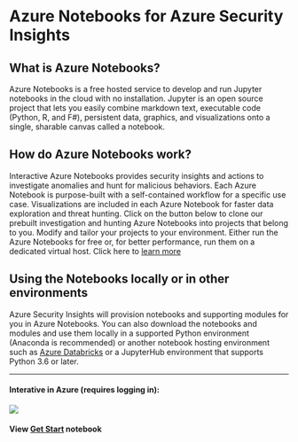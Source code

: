 # Azure Notebooks for Azure Security Insights

## What is Azure Notebooks?
Azure Notebooks is a free hosted service to develop and run Jupyter notebooks in the cloud with no installation. Jupyter is an open source project that lets you easily combine markdown text, executable code (Python, R, and F#), persistent data, graphics, and visualizations onto a single, sharable canvas called a notebook.

## How do Azure Notebooks work?
Interactive Azure Notebooks provides security insights and actions to investigate anomalies and hunt for malicious behaviors. Each Azure Notebook is purpose-built with a self-contained workflow for a specific use case. Visualizations are included in each Azure Notebook for faster data exploration and threat hunting. Click on the button below to clone our prebuilt investigation and hunting Azure Notebooks into projects that belong to you. Modify and tailor your projects to your environment. Either run the Azure Notebooks for free or, for better performance, run them on a dedicated virtual host. Click here to <a href='https://docs.microsoft.com/azure/notebooks/configure-manage-azure-notebooks-projects' target='_new'>learn more</a>

## Using the Notebooks locally or in other environments
Azure Security Insights will provision notebooks and supporting modules for you in Azure Notebooks. You can also download the notebooks and modules and use them locally in a supported Python environment (Anaconda is recommended) or another notebook hosting environment such as <a href='https://azure.microsoft.com/en-us/services/databricks/' target='_new'>Azure Databricks</a> or a JupyterHub environment that supports Python 3.6 or later.

<hr>

#### Interative in Azure (requires logging in):

<a href="https://notebooks.azure.com/import/gh/ASIJupyter/ASINotebooks"><img src="https://notebooks.azure.com/launch.png" /></a>

#### View [Get Start](https://nbviewer.jupyter.org/github/ASIJupyter/ASINotebooks/blob/master/V1/Hunting.ipynb) notebook
